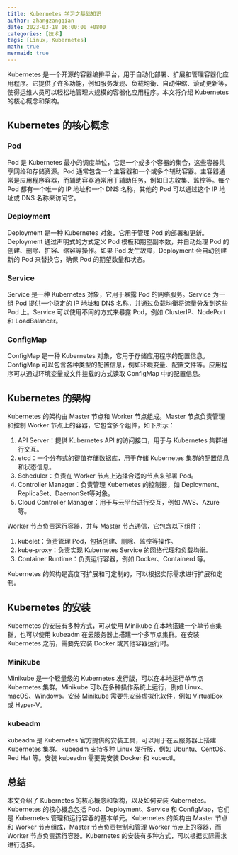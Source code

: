 ```yaml
---
title: Kubernetes 学习之基础知识
author: zhangzangqian
date: 2023-03-18 16:00:00 +0800
categories: [技术]
tags: [Linux, Kubernetes]
math: true
mermaid: true
---
```


Kubernetes 是一个开源的容器编排平台，用于自动化部署、扩展和管理容器化应用程序。它提供了许多功能，例如服务发现、负载均衡、自动伸缩、滚动更新等，使得运维人员可以轻松地管理大规模的容器化应用程序。本文将介绍 Kubernetes 的核心概念和架构。

## Kubernetes 的核心概念

### Pod

Pod 是 Kubernetes 最小的调度单位，它是一个或多个容器的集合，这些容器共享网络和存储资源。Pod 通常包含一个主容器和一个或多个辅助容器。主容器通常是应用程序容器，而辅助容器通常用于辅助任务，例如日志收集、监控等。每个 Pod 都有一个唯一的 IP 地址和一个 DNS 名称，其他的 Pod 可以通过这个 IP 地址或 DNS 名称来访问它。

### Deployment

Deployment 是一种 Kubernetes 对象，它用于管理 Pod 的部署和更新。Deployment 通过声明式的方式定义 Pod 模板和期望副本数，并自动处理 Pod 的创建、删除、扩容、缩容等操作。如果 Pod 发生故障，Deployment 会自动创建新的 Pod 来替换它，确保 Pod 的期望数量和状态。

### Service

Service 是一种 Kubernetes 对象，它用于暴露 Pod 的网络服务。Service 为一组 Pod 提供一个稳定的 IP 地址和 DNS 名称，并通过负载均衡将流量分发到这些 Pod 上。Service 可以使用不同的方式来暴露 Pod，例如 ClusterIP、NodePort 和 LoadBalancer。

### ConfigMap

ConfigMap 是一种 Kubernetes 对象，它用于存储应用程序的配置信息。ConfigMap 可以包含各种类型的配置信息，例如环境变量、配置文件等。应用程序可以通过环境变量或文件挂载的方式读取 ConfigMap 中的配置信息。

## Kubernetes 的架构

Kubernetes 的架构由 Master 节点和 Worker 节点组成。Master 节点负责管理和控制 Worker 节点上的容器，它包含多个组件，如下所示：

1. API Server：提供 Kubernetes API 的访问接口，用于与 Kubernetes 集群进行交互。
2. etcd：一个分布式的键值存储数据库，用于存储 Kubernetes 集群的配置信息和状态信息。
3. Scheduler：负责在 Worker 节点上选择合适的节点来部署 Pod。
4. Controller Manager：负责管理 Kubernetes 的控制器，如 Deployment、ReplicaSet、DaemonSet等对象。
5. Cloud Controller Manager：用于与云平台进行交互，例如 AWS、Azure 等。

Worker 节点负责运行容器，并与 Master 节点通信，它包含以下组件：

1. kubelet：负责管理 Pod，包括创建、删除、监控等操作。
2. kube-proxy：负责实现 Kubernetes Service 的网络代理和负载均衡。
3. Container Runtime：负责运行容器，例如 Docker、Containerd 等。

Kubernetes 的架构是高度可扩展和可定制的，可以根据实际需求进行扩展和定制。

## Kubernetes 的安装

Kubernetes 的安装有多种方式，可以使用 Minikube 在本地搭建一个单节点集群，也可以使用 kubeadm 在云服务器上搭建一个多节点集群。在安装 Kubernetes 之前，需要先安装 Docker 或其他容器运行时。

### Minikube
Minikube 是一个轻量级的 Kubernetes 发行版，可以在本地运行单节点 Kubernetes 集群。Minikube 可以在多种操作系统上运行，例如 Linux、macOS、Windows。安装 Minikube 需要先安装虚拟化软件，例如 VirtualBox 或 Hyper-V。

### kubeadm
kubeadm 是 Kubernetes 官方提供的安装工具，可以用于在云服务器上搭建 Kubernetes 集群。kubeadm 支持多种 Linux 发行版，例如 Ubuntu、CentOS、Red Hat 等。安装 kubeadm 需要先安装 Docker 和 kubectl。

## 总结

本文介绍了 Kubernetes 的核心概念和架构，以及如何安装 Kubernetes。Kubernetes 的核心概念包括 Pod、Deployment、Service 和 ConfigMap，它们是 Kubernetes 管理和运行容器的基本单元。Kubernetes 的架构由 Master 节点和 Worker 节点组成，Master 节点负责控制和管理 Worker 节点上的容器，而 Worker 节点负责运行容器。Kubernetes 的安装有多种方式，可以根据实际需求进行选择。